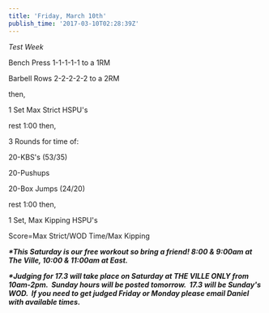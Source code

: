 ```yaml
---
title: 'Friday, March 10th'
publish_time: '2017-03-10T02:28:39Z'
---
```


*Test Week*

Bench Press 1-1-1-1-1 to a 1RM

Barbell Rows 2-2-2-2-2 to a 2RM

then,

1 Set Max Strict HSPU's

rest 1:00 then,

3 Rounds for time of:

20-KBS's (53/35)

20-Pushups

20-Box Jumps (24/20)

rest 1:00 then,

1 Set, Max Kipping HSPU's

Score=Max Strict/WOD Time/Max Kipping

***\*This Saturday is our free workout so bring a friend! 8:00 & 9:00am
at The Ville, 10:00 & 11:00am at East.***

***\*Judging for 17.3 will take place on Saturday at THE VILLE ONLY from
10am-2pm.  Sunday hours will be posted tomorrow.  17.3 will be Sunday's
WOD.  If you need to get judged Friday or Monday please email Daniel
with available times.***
